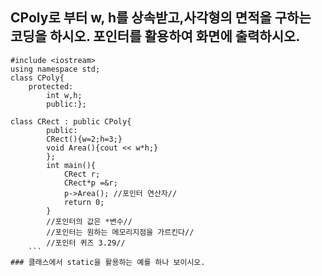 ## CPoly로 부터 w, h를 상속받고,사각형의 면적을 구하는 코딩을 하시오. 포인터를 활용하여 화면에 출력하시오.
```
#include <iostream>
using namespace std;
class CPoly{
	protected:
		int w,h;
		public:};
			
class CRect : public CPoly{
		public:
		CRect(){w=2;h=3;}
		void Area(){cout << w*h;}
		};
		int main(){
			CRect r;
			CRect*p =&r;
			p->Area(); //포인터 연산자//
			return 0;
		}
		//포인터의 값은 *변수//
		//포인터는 원하는 메모리지점을 가르킨다//
		//포인터 퀴즈 3.29//
    ```
### 클래스에서 static을 활용하는 예를 하나 보이시오.
